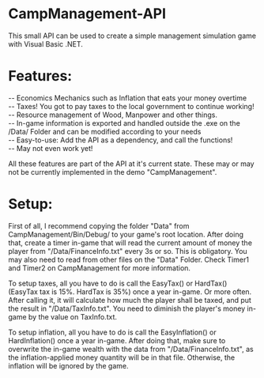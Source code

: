# CampManagement-API <br />
This small API can be used to create a simple management simulation game with Visual Basic .NET. <br />

# Features: <br />
-- Economics Mechanics such as Inflation that eats your money overtime <br />
-- Taxes! You got to pay taxes to the local government to continue working! <br />
-- Resource management of Wood, Manpower and other things. <br />
-- In-game information is exported and handled outside the .exe on the /Data/ Folder and can be modified according to your needs <br />
-- Easy-to-use: Add the API as a dependency, and call the functions! <br />
-- May not even work yet! <br />

All these features are part of the API at it's current state. These may or may not be currently implemented in the demo "CampManagement".

# Setup: <br />
First of all, I recommend copying the folder "Data" from CampManagement/Bin/Debug/ to your game's root location. After doing that, create a timer in-game that will read the current amount of money the player from "/Data/FinanceInfo.txt" every 3s or so. This is  obligatory. You may also need to read from other files on the "Data" Folder. Check Timer1 and Timer2 on CampManagement for more information.<br />

To setup taxes, all you have to do is call the EasyTax() or HardTax() (EasyTax tax is 15%. HardTax is 35%) once a year in-game. Or more often. After calling it, it will calculate how much the player shall be taxed, and put the result in "/Data/TaxInfo.txt". You need to diminish the player's money in-game by the value on TaxInfo.txt. <br />

To setup inflation, all you have to do is call the EasyInflation() or HardInflation() once a year in-game. After doing that, make sure to overwrite the in-game wealth with the data from "/Data/FinanceInfo.txt", as the inflation-applied money quantity will be in that file. Otherwise, the inflation will be ignored by the game. <br />
